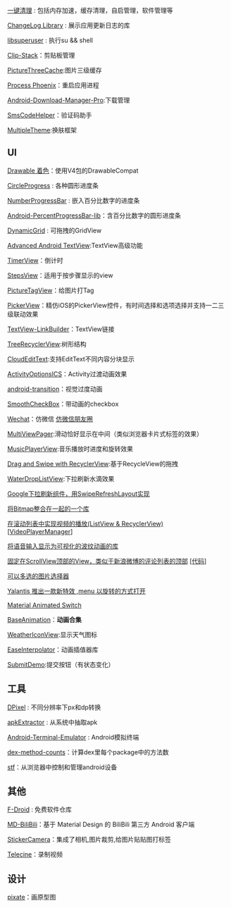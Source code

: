 [一键清理](https://github.com/iofisher/superCleanMaster) : 包括内存加速，缓存清理，自启管理，软件管理等

[ChangeLog Library](https://github.com/gabrielemariotti/changeloglib) : 展示应用更新日志的库

[libsuperuser](https://github.com/Chainfire/libsuperuser) : 执行su && shell

[Clip-Stack](https://github.com/heruoxin/Clip-Stack)：剪贴板管理

[PictureThreeCache](https://github.com/saymagic/PictureThreeCache):图片三级缓存

[Process Phoenix](https://github.com/JakeWharton/ProcessPhoenix)：重启应用进程

[Android-Download-Manager-Pro](https://github.com/majidgolshadi/Android-Download-Manager-Pro):下载管理

[SmsCodeHelper](https://github.com/drakeet/SmsCodeHelper)：验证码助手 

[MultipleTheme](https://github.com/dersoncheng/MultipleTheme):换肤框架



## UI
[Drawable 着色](http://www.race604.com/tint-drawable/)：使用V4包的DrawableCompat

[CircleProgress](https://github.com/lzyzsd/CircleProgress) : 各种圆形进度条

[NumberProgressBar](https://github.com/daimajia/NumberProgressBar) : 嵌入百分比数字的进度条

[Android-PercentProgressBar-lib](https://github.com/natasam/Android-PercentProgressBar-lib)：含百分比数字的圆形进度条

[DynamicGrid](https://github.com/askerov/DynamicGrid) : 可拖拽的GridView

[Advanced Android TextView](https://github.com/chiuki/advanced-textview):TextView高级功能

[TimerView](https://github.com/pheynix/TimerView)：倒计时

[StepsView](https://github.com/anton46/Android-StepsView)：适用于按步骤显示的view

[PictureTagView](https://github.com/saiwu-bigkoo/Android-PictureTagView)：给图片打Tag

[PickerView](https://github.com/saiwu-bigkoo/Android-PickerView)：精仿iOS的PickerView控件，有时间选择和选项选择并支持一二三级联动效果

[TextView-LinkBuilder](https://github.com/klinker24/Android-TextView-LinkBuilder)：TextView链接

[TreeRecyclerView](https://github.com/nuptboyzhb/TreeRecyclerView):树形结构

[CloudEditText](https://github.com/g707175425/CloudEditText):支持EditText不同内容分块显示

[ActivityOptionsICS](https://github.com/tianzhijiexian/ActivityOptionsICS)：Activity过渡动画效果

[android-transition](https://github.com/kaichunlin/android-transition)：视觉过度动画

[SmoothCheckBox](https://github.com/andyxialm/SmoothCheckBox)：带动画的checkbox

[Wechat](https://github.com/motianhuo/wechat)：仿微信   [仿微信朋友圈](https://github.com/Naoki2015/CircleDemo)

[MultiViewPager](https://github.com/Pixplicity/MultiViewPager):滑动恰好显示在中间（类似浏览器卡片式标签的效果）

[MusicPlayerView](https://github.com/iammert/MusicPlayerView):音乐播放时进度和旋转效果

[Drag and Swipe with RecyclerView](https://medium.com/@ipaulpro/drag-and-swipe-with-recyclerview-6a6f0c422efd#.4xq23fnr0):基于RecycleView的拖拽

[WaterDropListView](https://github.com/THEONE10211024/WaterDropListView):下拉刷新水滴效果


[Google下拉刷新组件，用SwipeRefreshLayout实现](http://www.cnblogs.com/tianzhijiexian/p/4233593.html)

[将Bitmap整合在一起的一个库](https://github.com/cooltechworks/BitmapMerger)

[在滚动列表中实现视频的播放(ListView & RecyclerView)](http://www.jcodecraeer.com/a/anzhuokaifa/androidkaifa/2016/0130/3927.html) [[VideoPlayerManager](https://github.com/danylovolokh/VideoPlayerManager)]

[将语音输入显示为可视化的波纹动画的库](https://github.com/tyorikan/voice-recording-visualizer)

[固定在ScrollView顶部的View，类似于新浪微博的评论列表的顶部](http://my.oschina.net/Hideeee/blog/500933?fromerr=vSDqNjxY)     [[代码](https://github.com/w9xhc/MyHoveringScroll)]

[可以多选的图片选择器](https://github.com/xiaolifan/MutiPhotoChoser)

[Yalantis 推出一款新特效 ,menu 以旋转的方式打开](https://github.com/Yalantis/GuillotineMenu-Android)

[Material Animated Switch](https://github.com/glomadrian/material-animated-switch)

[BaseAnimation](https://github.com/z56402344/BaseAnimation)：**动画合集**

[WeatherIconView](https://github.com/pwittchen/WeatherIconView):显示天气图标

[EaseInterpolator](https://github.com/cimi-chen/EaseInterpolator)：动画插值器库

[SubmitDemo](https://github.com/tuesda/SubmitDemo):提交按钮（有状态变化）



## 工具
[DPixel](https://github.com/matt-allen/dpixel) : 不同分辨率下px和dp转换

[apkExtractor](https://github.com/axxapy/apkExtractor) : 从系统中抽取apk

[Android-Terminal-Emulator](https://github.com/jackpal/Android-Terminal-Emulator) : Android模拟终端

[dex-method-counts](https://github.com/mihaip/dex-method-counts)：计算dex里每个package中的方法数

[stf](https://github.com/openstf/stf)：从浏览器中控制和管理android设备




## 其他
[F-Droid](https://github.com/princeofgiri/f-droid) : 免费软件仓库

[MD-BiliBili](https://github.com/Qixingchen/MD-BiliBili)：基于 Material Design 的 BiliBili 第三方 Android 客户端

[StickerCamera](https://github.com/Skykai521/StickerCamera)：集成了相机,图片裁剪,给图片贴贴图打标签

[Telecine](https://github.com/JakeWharton/Telecine)：录制视频


## 设计
[pixate](http://www.pixate.com/)：画原型图